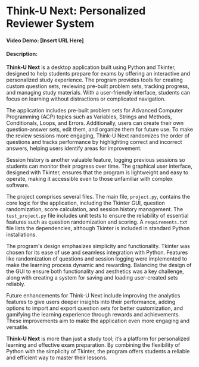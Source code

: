 # Think-U Next: Personalized Reviewer System  
#### Video Demo: [Insert URL Here]  
#### Description:  

**Think-U Next** is a desktop application built using Python and Tkinter, designed to help students prepare for exams by offering an interactive and personalized study experience. The program provides tools for creating custom question sets, reviewing pre-built problem sets, tracking progress, and managing study materials. With a user-friendly interface, students can focus on learning without distractions or complicated navigation.  

The application includes pre-built problem sets for Advanced Computer Programming (ACP) topics such as Variables, Strings and Methods, Conditionals, Loops, and Errors. Additionally, users can create their own question-answer sets, edit them, and organize them for future use. To make the review sessions more engaging, Think-U Next randomizes the order of questions and tracks performance by highlighting correct and incorrect answers, helping users identify areas for improvement.  

Session history is another valuable feature, logging previous sessions so students can monitor their progress over time. The graphical user interface, designed with Tkinter, ensures that the program is lightweight and easy to operate, making it accessible even to those unfamiliar with complex software.  

The project comprises several files. The main file, `project.py`, contains the core logic for the application, including the Tkinter GUI, question randomization, score calculation, and session history management. The `test_project.py` file includes unit tests to ensure the reliability of essential features such as question randomization and scoring. A `requirements.txt` file lists the dependencies, although Tkinter is included in standard Python installations.  

The program's design emphasizes simplicity and functionality. Tkinter was chosen for its ease of use and seamless integration with Python. Features like randomization of questions and session logging were implemented to make the learning process dynamic and rewarding. Balancing the design of the GUI to ensure both functionality and aesthetics was a key challenge, along with creating a system for saving and loading user-created sets reliably.  

Future enhancements for Think-U Next include improving the analytics features to give users deeper insights into their performance, adding options to import and export question sets for better customization, and gamifying the learning experience through rewards and achievements. These improvements aim to make the application even more engaging and versatile.  

**Think-U Next** is more than just a study tool; it’s a platform for personalized learning and effective exam preparation. By combining the flexibility of Python with the simplicity of Tkinter, the program offers students a reliable and efficient way to master their lessons.  
